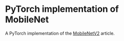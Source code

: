 # PyTorch implementation of MobileNet

A PyTorch implementation of the [MobileNetV2](https://arxiv.org/pdf/1801.04381.pdf) article.
